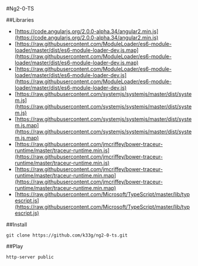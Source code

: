 #Ng2-0-TS

##Libraries

- [https://code.angularjs.org/2.0.0-alpha.34/angular2.min.js](https://code.angularjs.org/2.0.0-alpha.34/angular2.min.js)
- [https://raw.githubusercontent.com/ModuleLoader/es6-module-loader/master/dist/es6-module-loader-dev.js.map](https://raw.githubusercontent.com/ModuleLoader/es6-module-loader/master/dist/es6-module-loader-dev.js.map)
- [https://raw.githubusercontent.com/ModuleLoader/es6-module-loader/master/dist/es6-module-loader-dev.js](https://raw.githubusercontent.com/ModuleLoader/es6-module-loader/master/dist/es6-module-loader-dev.js)
- [https://raw.githubusercontent.com/systemjs/systemjs/master/dist/system.js](https://raw.githubusercontent.com/systemjs/systemjs/master/dist/system.js)
- [https://raw.githubusercontent.com/systemjs/systemjs/master/dist/system.js.map](https://raw.githubusercontent.com/systemjs/systemjs/master/dist/system.js.map)
- [https://raw.githubusercontent.com/jmcriffey/bower-traceur-runtime/master/traceur-runtime.min.js](https://raw.githubusercontent.com/jmcriffey/bower-traceur-runtime/master/traceur-runtime.min.js)
- [https://raw.githubusercontent.com/jmcriffey/bower-traceur-runtime/master/traceur-runtime.min.map](https://raw.githubusercontent.com/jmcriffey/bower-traceur-runtime/master/traceur-runtime.min.map)
- [https://raw.githubusercontent.com/Microsoft/TypeScript/master/lib/typescript.js](https://raw.githubusercontent.com/Microsoft/TypeScript/master/lib/typescript.js)

##Install

    git clone https://github.com/k33g/ng2-0-ts.git

##Play

    http-server public


